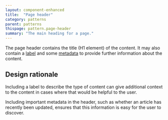 ```yaml
---
layout: component-enhanced
title:  "Page header"
category: patterns
parent: patterns
thispage: pattern.page-header
summary: "The main heading for a page."
---
```


The page header contains the title (H1 element) of the content. It may also contain a [label](#) and some [metadata](/components/metadata) to provide further information about the content.

## Design rationale

Including a label to describe the type of content can give additional context to the content in cases where that would be helpful to the user.

Including important metadata in the header, such as whether an article has recently been updated, ensures that this information is easy for the user to discover.
